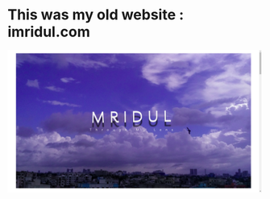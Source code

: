 # This was my old website : imridul.com

<a href="https://imridul.mridul.tech/">
  <img src="/screenshot.png" />
</a>

